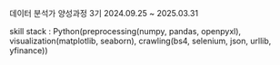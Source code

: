 데이터 분석가 양성과정 3기 2024.09.25 ~ 2025.03.31

skill stack : Python(preprocessing(numpy, pandas, openpyxl), visualization(matplotlib, seaborn), crawling(bs4, selenium, json, urllib, yfinance))
